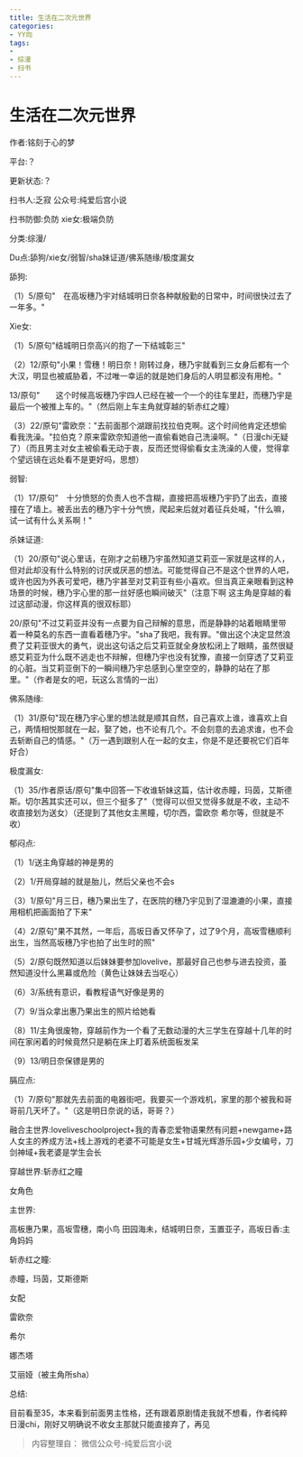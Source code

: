 ```yaml
---
title: 生活在二次元世界
categories:
- YY向
tags:
- 
- 综漫
- 扫书
---
```

# 生活在二次元世界
作者:铭刻于心的梦

平台:？

更新状态:？

扫书人:乏寂 公众号:纯爱后宫小说

扫书防御:负防 xie女:极端负防

分类:综漫/

Du点:舔狗/xie女/弱智/sha妹证道/佛系随缘/极度漏女

舔狗:

（1）5/原句"　在高坂穗乃宇对结城明日奈各种献殷勤的日常中，时间很快过去了一年多。"

Xie女:

（1）5/原句"结城明日奈高兴的抱了一下结城彰三"

（2）12/原句"小果！雪穗！明日奈！刚转过身，穗乃宇就看到三女身后都有一个大汉，明显也被威胁着，不过唯一幸运的就是她们身后的人明显都没有用枪。"

13/原句"　　这个时候高坂穗乃宇四人已经在被一个一个的往车里赶，而穗乃宇是最后一个被推上车的。"（然后刚上车主角就穿越的斩赤红之瞳）

（3）22/原句"雷欧奈："去前面那个湖跟前找拉伯克啊。这个时间他肯定还想偷看我洗澡。"拉伯克？原来雷欧奈知道他一直偷看她自己洗澡啊。"（日漫chi无疑了）（而且男主对女主被偷看无动于衷，反而还觉得偷看女主洗澡的人傻，觉得拿个望远镜在远处看不是更好吗，思想）

弱智:

（1）17/原句"　十分愤怒的负责人也不含糊，直接把高坂穗乃宇扔了出去，直接撞在了墙上。被丢出去的穗乃宇十分气愤，爬起来后就对着征兵处喊，"什么嘛，试一试有什么关系啊！"

杀妹证道:

（1）20/原句"说心里话，在刚才之前穗乃宇虽然知道艾莉亚一家就是这样的人，但对此却没有什么特别的讨厌或厌恶的想法。可能觉得自己不是这个世界的人吧，或许也因为外表可爱吧，穗乃宇甚至对艾莉亚有些小喜欢。但当真正亲眼看到这种场景的时候，穗乃宇心里的那一丝好感也瞬间破灭"（注意下啊
这主角是穿越的看过这部动漫，你这样真的很双标耶）

20/原句"不过艾莉亚并没有一点要为自己辩解的意思，而是静静的站着眼睛里带着一种莫名的东西一直看着穗乃宇。"sha了我吧，我有罪。"做出这个决定显然浪费了艾莉亚很大的勇气，说出这句话之后艾莉亚就全身放松闭上了眼睛，虽然很疑惑艾莉亚为什么既不逃走也不辩解，但穗乃宇也没有犹豫，直接一剑穿透了艾莉亚的心脏。当艾莉亚倒下的一瞬间穗乃宇总感到心里空空的，静静的站在了那里。"（作者是女的吧，玩这么言情的一出）

佛系随缘:

（1）31/原句"现在穗乃宇心里的想法就是顺其自然，自己喜欢上谁，谁喜欢上自己，两情相悦那就在一起，娶了她，也不论有几个。不会刻意的去追求谁，也不会去斩断自己的情感。"（万一遇到跟别人在一起的女主，你是不是还要祝它们百年好合）

极度漏女:

（1）35/作者原话/原句"集中回答一下收谁斩妹这篇，估计收赤瞳，玛茵，艾斯德斯。切尔茜其实还可以，但三个挺多了"（觉得可以但又觉得多就是不收，主动不收直接划为送女）（还提到了其他女主黑瞳，切尔西，雷欧奈
希尔等，但就是不收）

郁闷点:

（1）1/送主角穿越的神是男的

（2）1/开局穿越的就是胎儿，然后父亲也不会s

（3）1/原句"月三日，穗乃果出生了，在医院的穗乃宇见到了湿漉漉的小果，直接用相机把画面拍了下来"

（4）2/原句"果不其然，一年后，高坂日香又怀孕了，过了9个月，高坂雪穗顺利出生，当然高坂穗乃宇也拍了出生时的照"

（5）2/原句既然知道以后妹妹要参加lovelive，那最好自己也参与进去投资，虽然知道没什么黑幕或危险（黄色让妹妹去当呕心）

（6）3/系统有意识，看教程语气好像是男的

（7）9/当众拿出惠乃果出生的照片给她看

（8）11/主角很废物，穿越前作为一个看了无数动漫的大三学生在穿越十几年的时间在家闲着的时候竟然只是躺在床上盯着系统面板发呆

（9）13/明日奈保镖是男的

膈应点:

（1）7/原句"那就先去前面的电器街吧，我要买一个游戏机，家里的那个被我和哥哥前几天坏了。"（这是明日奈说的话，哥哥？）

融合主世界:loveliveschoolproject+我的青春恋爱物语果然有问题+newgame+路人女主的养成方法+线上游戏的老婆不可能是女生+甘城光辉游乐园+少女编号，刀剑神域+我老婆是学生会长

穿越世界:斩赤红之瞳

女角色

主世界:

高板惠乃果，高坂雪穗，南小鸟
田园海未，结城明日奈，玉置亚子，高坂日香:主角妈妈

斩赤红之瞳:

赤瞳，玛茵，艾斯德斯

女配

雷欧奈

希尔

娜杰塔

艾丽娅（被主角所sha）

总结:

目前看至35，本来看到前面男主性格，还有跟着原剧情走我就不想看，作者纯粹日漫chi，刚好又明确说不收女主那就只能直接弃了，再见


> 内容整理自： 微信公众号-纯爱后宫小说